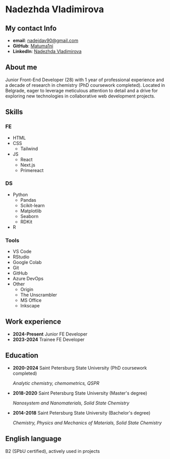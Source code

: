 # Nadezhda Vladimirova

## My contact Info
- **email**: nadejdav90@gmail.com
- **GitHub**: [Matuma1ni](https://github.com/Matuma1ni)
- **LinkedIn**: [Nadezhda Vladimirova](https://www.linkedin.com/in/elpis96)
  
## About me
Junior Front-End Developer (28) with 1 year of professional experience and a decade of research in chemistry (PhD coursework completed). Located in Belgrade, eager to leverage meticulous attention to detail and a drive for exploring new technologies in collaborative web development projects.

## Skills 
### FE
- HTML
- CSS
  - Tailwind
- JS
  - React
  - Next.js
  - Primereact

### DS
- Python
  - Pandas
  - Scikit-learn
  - Matplotlib
  - Seaborn
  - RDKit
- R

### Tools
- VS Code
- RStudio
- Google Colab
- Git
- GitHub
- Azure DevOps
- Other
  - Origin
  - The Unscrambler
  - MS Office
  - Inkscape

## Work experience
- **2024-Present** Junior FE Developer
- **2023-2024** Trainee FE Developer

## Education
- **2020-2024** Saint Petersburg State University (PhD coursework completed)

    *Analytic chemistry, chemometrics, QSPR*

- **2018-2020** Saint Petersburg State University (Master's degree)
    
    *Nanosystem and Nanomaterials, Solid State Chemistry*

- **2014-2018** Saint Petersburg State University (Bachelor's degree)

    *Chemistry, Physics and Mechanics of Materials, Solid State Chemistry*

## English language
B2 (SPbU certified), actively used in projects
